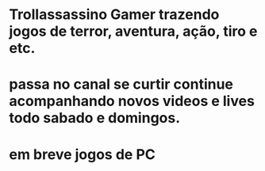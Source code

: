 # Trollassassino Gamer trazendo jogos de terror, aventura, ação, tiro e etc.
# passa no canal se curtir continue acompanhando novos videos e lives todo sabado e domingos.
# em breve jogos de PC 
